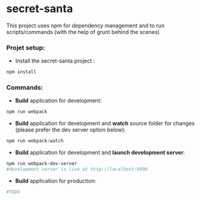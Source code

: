 # secret-santa

This project uses npm for dependency management and to run scripts/commands (with the help of grunt behind the scenes)

### Projet setup:
- Install the secret-santa project :
```sh
npm install
```

### Commands:

- **Build** application for development:
```sh
npm run webpack
```

- **Build** application for development and **watch** source folder for changes (please prefer the dev server option below):
```sh
npm run webpack:watch
```

- **Build** application for development and **launch development server**:
```sh
npm run webpack-dev-server
#development server is live at http://localhost:9090
```

- **Build** application for production:
```sh
#TODO
```
